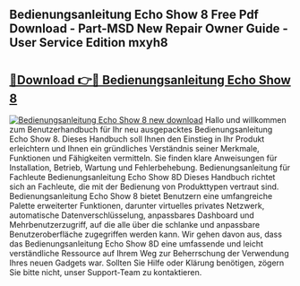 ## Bedienungsanleitung Echo Show 8 Free Pdf Download - Part-MSD New Repair Owner Guide - User Service Edition mxyh8

# <h2><a href="http://df4buz.blite.top/?on=Bedienungsanleitung+Echo+Show+8">🔗Download 👉🔴 Bedienungsanleitung Echo Show 8</a></h2>

[![Bedienungsanleitung Echo Show 8 new download](https://i.imgur.com/lujVjoI.png)](http://df4buz.blite.top/?on=Bedienungsanleitung+Echo+Show+8)
Hallo und willkommen zum Benutzerhandbuch für Ihr neu ausgepacktes Bedienungsanleitung Echo Show 8. Dieses Handbuch soll Ihnen den Einstieg in Ihr Produkt erleichtern und Ihnen ein gründliches Verständnis seiner Merkmale, Funktionen und Fähigkeiten vermitteln. Sie finden klare Anweisungen für Installation, Betrieb, Wartung und Fehlerbehebung. Bedienungsanleitung für Fachleute Bedienungsanleitung Echo Show 8D Dieses Handbuch richtet sich an Fachleute, die mit der Bedienung von Produkttypen vertraut sind. Bedienungsanleitung Echo Show 8 bietet Benutzern eine umfangreiche Palette erweiterter Funktionen, darunter virtuelles privates Netzwerk, automatische Datenverschlüsselung, anpassbares Dashboard und Mehrbenutzerzugriff, auf die alle über die schlanke und anpassbare Benutzeroberfläche zugegriffen werden kann. Wir gehen davon aus, dass das Bedienungsanleitung Echo Show 8D eine umfassende und leicht verständliche Ressource auf Ihrem Weg zur Beherrschung der Verwendung Ihres neuen Gadgets war. Sollten Sie Hilfe oder Klärung benötigen, zögern Sie bitte nicht, unser Support-Team zu kontaktieren.
